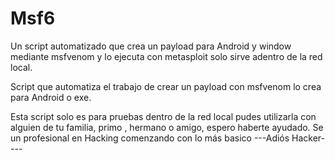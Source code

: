 # Msf6
Un script automatizado que crea un payload para Android y window mediante msfvenom y lo ejecuta con metasploit solo sirve adentro de la red local.

Script que automatiza el trabajo de crear un payload
con msfvenom lo crea para Android o exe.

Esta script solo es para pruebas dentro de la red local
pudes utilizarla con alguien de tu familia, primo , hermano 
o amigo, espero haberte ayudado.
Se un profesional en Hacking comenzando con lo más basico 
---Adiós Hacker----
